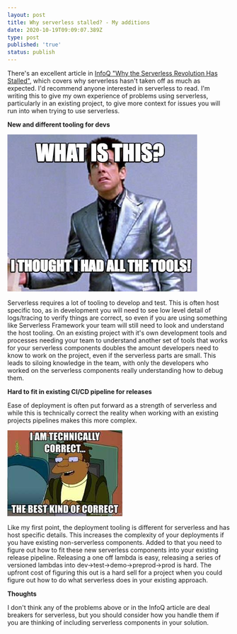```yaml
---
layout: post
title: Why serverless stalled? - My additions
date: 2020-10-19T09:09:07.389Z
type: post
published: 'true'
status: publish
---
```

There's an excellent article in [InfoQ "Why the Serverless Revolution Has Stalled"](https://www.infoq.com/articles/serverless-stalled/), which covers why serverless hasn't taken off as much as expected. I'd recommend anyone interested in serverless to read. I'm writing this to give my own experience of problems using serverless, particularly in an existing project, to give more context for issues you will run into when trying to use serverless.

**New and different tooling for devs**

![tools meme](/assets/cms/253385c02ebe551edd700471973dce73.jpg)

Serverless requires a lot of tooling to develop and test. This is often host specific too, as in development you will need to see low level detail of logs/tracing to verify things are correct, so even if you are using something like Serverless Framework your team will still need to look and understand the host tooling. On an existing project with it's own development tools and processes needing your team to understand another set of tools that works for your serverless components doubles the amount developers need to know to work on the project, even if the serverless parts are small. This leads to siloing knowledge in the team, with only the developers who worked on the serverless components really understanding how to debug them.

**Hard to fit in existing CI/CD pipeline for releases**

Ease of deployment is often put forward as a strength of serverless and while this is technically correct the reality when working with an existing projects pipelines makes this more complex.

![technically correct meme](/assets/cms/meme-technically-correct.jpeg "technically correct meme")

Like my first point, the deployment tooling is different for serverless and has host specific details. This increases the complexity of your deployments if you have existing non-serverless components. Added to that you need to figure out how to fit these new serverless components into your existing release pipeline. Releasing a one off lambda is easy, releasing a series of versioned lambdas into dev->test->demo->preprod->prod is hard. The upfront cost of figuring this out is a hard sell for a project when you could figure out how to do what serverless does in your existing approach.

**Thoughts**

I don't think any of the problems above or in the InfoQ article are deal breakers for serverless, but you should consider how you handle them if you are thinking of including serverless components in your solution.
